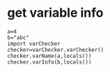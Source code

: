 # get variable info

```
a=4
b="abc"
import varChecker
checker=varChecker.varChecker()
checker.varName(a,locals())
checker.varInfo(b,locals())
```
